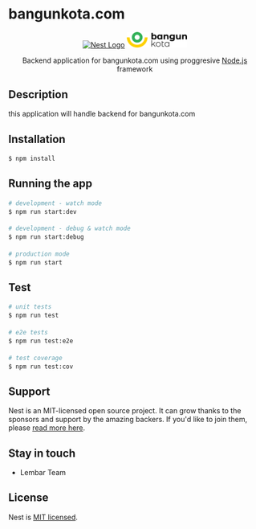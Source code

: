 # bangunkota.com 


<p align="center">
  <a href="http://nestjs.com/" target="blank"><img src="https://nestjs.com/img/logo-small.svg" width="40" alt="Nest Logo" /></a>
  <a href="" target="blank"><img src="./docs/image/bangunkota-logo.jpg" width="120" alt="Nest Logo" /></a>
</p>

  
  <p align="center">Backend application for bangunkota.com using proggresive <a href="http://nodejs.org" target="_blank">Node.js</a> framework  </p>
   
## Description

this application will handle backend for bangunkota.com

## Installation

```bash
$ npm install
```

## Running the app

```bash
# development - watch mode
$ npm run start:dev

# development - debug & watch mode
$ npm run start:debug

# production mode
$ npm run start
```

## Test

```bash
# unit tests
$ npm run test

# e2e tests
$ npm run test:e2e

# test coverage
$ npm run test:cov
```

## Support

Nest is an MIT-licensed open source project. It can grow thanks to the sponsors and support by the amazing backers. If you'd like to join them, please [read more here](https://docs.nestjs.com/support).

## Stay in touch

- Lembar Team

## License

  Nest is [MIT licensed](https://github.com/nestjs/nest/blob/master/LICENSE).
